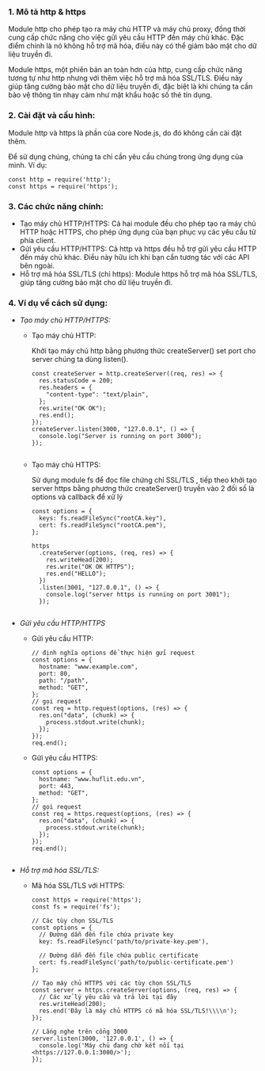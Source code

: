 ### 1. Mô tả http & https

Module http cho phép tạo ra máy chủ HTTP và máy chủ proxy, đồng thời cung cấp chức năng cho việc gửi yêu cầu HTTP đến máy chủ khác. Đặc điểm chính là nó không hỗ trợ mã hóa, điều này có thể giảm bảo mật cho dữ liệu truyền đi.

Module https, một phiên bản an toàn hơn của http, cung cấp chức năng tương tự như http nhưng với thêm việc hỗ trợ mã hóa SSL/TLS. Điều này giúp tăng cường bảo mật cho dữ liệu truyền đi, đặc biệt là khi chúng ta cần bảo vệ thông tin nhạy cảm như mật khẩu hoặc số thẻ tín dụng.

### 2. Cài đặt và cấu hình:

Module http và https là phần của core Node.js, do đó không cần cài đặt thêm.

Để sử dụng chúng, chúng ta chỉ cần yêu cầu chúng trong ứng dụng của mình. Ví dụ:

```
const http = require('http');
const https = require('https');

```

### 3. Các chức năng chính:

- Tạo máy chủ HTTP/HTTPS: Cả hai module đều cho phép tạo ra máy chủ HTTP hoặc HTTPS, cho phép ứng dụng của bạn phục vụ các yêu cầu từ phía client.
- Gửi yêu cầu HTTP/HTTPS: Cả http và https đều hỗ trợ gửi yêu cầu HTTP đến máy chủ khác. Điều này hữu ích khi bạn cần tương tác với các API bên ngoài.
- Hỗ trợ mã hóa SSL/TLS (chỉ https): Module https hỗ trợ mã hóa SSL/TLS, giúp tăng cường bảo mật cho dữ liệu truyền đi.

### 4. Ví dụ về cách sử dụng:

- _Tạo máy chủ HTTP/HTTPS:_

  - Tạo máy chủ HTTP:

    Khởi tạo máy chủ http bằng phương thức createServer() set port cho server chúng ta dùng listen().

    ```
    const createServer = http.createServer((req, res) => {
      res.statusCode = 200;
      res.headers = {
        "content-type": "text/plain",
      };
      res.write("OK OK");
      res.end();
    });
    createServer.listen(3000, "127.0.0.1", () => {
      console.log("Server is running on port 3000");
    });


    ```

  - Tạo máy chủ HTTPS:

    Sử dụng module fs để đọc file chứng chỉ SSL/TLS , tiếp theo khởi tạo server https bằng phương thức createServer() truyền vào 2 đối số là options và callback để xử lý

    ```
    const options = {
      keys: fs.readFileSync("rootCA.key"),
      cert: fs.readFileSync("rootCA.pem"),
    };

    https
      .createServer(options, (req, res) => {
        res.writeHead(200);
        res.write("OK OK HTTPS");
        res.end("HELLO");
      })
      .listen(3001, "127.0.0.1", () => {
        console.log("server https is running on port 3001");
      });


    ```

- _Gửi yêu cầu HTTP/HTTPS_

  - Gửi yêu cầu HTTP:

    ```
    // định nghĩa options để thực hiện gửi request
    const options = {
      hostname: "www.example.com",
      port: 80,
      path: "/path",
      method: "GET",
    };
    // gọi request
    const req = http.request(options, (res) => {
      res.on("data", (chunk) => {
        process.stdout.write(chunk);
      });
    });
    req.end();

    ```

  - Gửi yêu cầu HTTPS:

    ```
    const options = {
      hostname: "www.huflit.edu.vn",
      port: 443,
      method: "GET",
    };
    // gọi request
    const req = https.request(options, (res) => {
      res.on("data", (chunk) => {
        process.stdout.write(chunk);
      });
    });
    req.end();


    ```

- _Hỗ trợ mã hóa SSL/TLS:_

  - Mã hóa SSL/TLS với HTTPS:

    ```
    const https = require('https');
    const fs = require('fs');

    // Các tùy chọn SSL/TLS
    const options = {
      // Đường dẫn đến file chứa private key
      key: fs.readFileSync('path/to/private-key.pem'),

      // Đường dẫn đến file chứa public certificate
      cert: fs.readFileSync('path/to/public-certificate.pem')
    };

    // Tạo máy chủ HTTPS với các tùy chọn SSL/TLS
    const server = https.createServer(options, (req, res) => {
      // Các xử lý yêu cầu và trả lời tại đây
      res.writeHead(200);
      res.end('Đây là máy chủ HTTPS có mã hóa SSL/TLS!\\\\n');
    });

    // Lắng nghe trên cổng 3000
    server.listen(3000, '127.0.0.1', () => {
      console.log('Máy chủ đang chờ kết nối tại <https://127.0.0.1:3000/>');
    });


    ```
